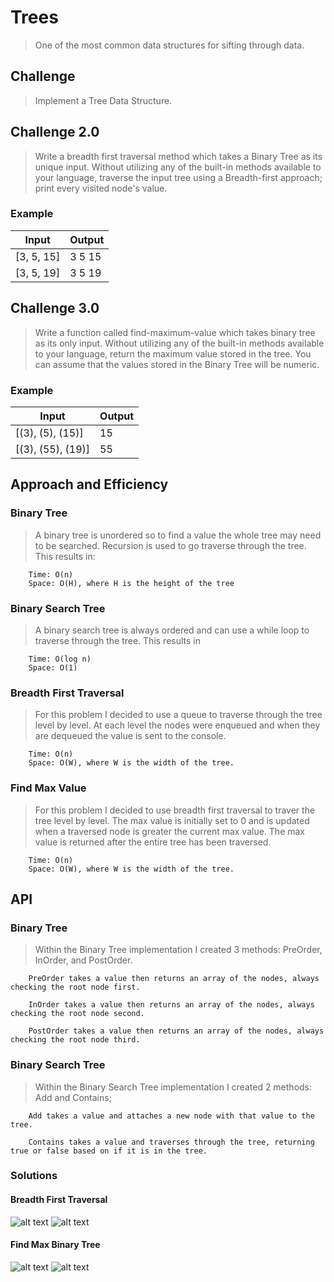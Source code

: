 # Trees
> One of the most common data structures for sifting through data.

## Challenge
> Implement a Tree Data Structure.

## Challenge 2.0
> Write a breadth first traversal method which takes a Binary Tree as its unique input. 
	Without utilizing any of the built-in methods available to your language, traverse 
	the input tree using a Breadth-first approach; print every visited node's value.
	
### Example
|Input|Output|
|-----|-------|
| [3, 5, 15] | 3 5 15|
| [3, 5, 19]  | 3 5 19 |

## Challenge 3.0
> Write a function called find-maximum-value which takes binary tree as its only input.
  	Without utilizing any of the built-in methods available to your language, return the 
  	maximum value stored in the tree. You can assume that the values stored in the Binary 
  	Tree will be numeric.

### Example
|Input|Output|
|-----|-------|
| [(3), (5), (15)] | 15 |
| [(3), (55), (19)]  | 55 |

## Approach and Efficiency
### Binary Tree
> A binary tree is unordered so to find a value the whole tree may need to be searched.
	Recursion is used to go traverse through the tree. This results in:
```
    Time: O(n)
    Space: O(H), where H is the height of the tree
```
	

### Binary Search Tree
> A binary search tree is always ordered and can use a while loop to traverse through
	the tree. This results in 
	
```
	Time: O(log n)
	Space: O(1)
```

### Breadth First Traversal
> For this problem I decided to use a queue to traverse through the tree level by level.
	At each level the nodes were enqueued and when they are dequeued the value is sent to 
	the console.
```
	Time: O(n)
	Space: O(W), where W is the width of the tree.
```

### Find Max Value
> For this problem I decided to use breadth first traversal to traver the tree level by 
  	level. The max value is initially set to 0 and is updated when a traversed node is
  	greater the current max value. The max value is returned after the entire tree has
  	been traversed.

```
	Time: O(n)
	Space: O(W), where W is the width of the tree.
```


## API
### Binary Tree
>	Within the Binary Tree implementation I created 3 methods: PreOrder, InOrder, and PostOrder. 

```
    PreOrder takes a value then returns an array of the nodes, always checking the root node first.
    
    InOrder takes a value then returns an array of the nodes, always checking the root node second.
    
    PostOrder takes a value then returns an array of the nodes, always checking the root node third.
```
    

### Binary Search Tree
> Within the Binary Search Tree implementation I created 2 methods: Add and Contains;

```
    Add takes a value and attaches a new node with that value to the tree.

    Contains takes a value and traverses through the tree, returning true or false based on if it is in the tree.
```


### Solutions
#### Breadth First Traversal
![alt text](https://github.com/CClemensJr/data-structures-and-algorithms/blob/master/assets/breadthFirstTraversal1.JPG "Breadth First Traversal Part 1")
![alt text](https://github.com/CClemensJr/data-structures-and-algorithms/blob/master/assets/breadthFirstTraversal2.JPG "Breadth First Traversal Part 2")

#### Find Max Binary Tree
![alt text](https://github.com/CClemensJr/data-structures-and-algorithms/blob/master/assets/findMaxValBinaryTree1.jpeg "Find Max Value in a Binary Tree Part 1")
![alt text](https://github.com/CClemensJr/data-structures-and-algorithms/blob/master/assets/findMaxValBinaryTree2.jpeg "Find Max Value In a Binary Tree Part 2")
